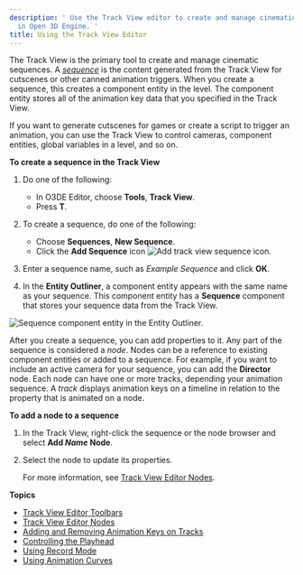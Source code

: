 ```yaml
---
description: ' Use the Track View editor to create and manage cinematic sequences
  in Open 3D Engine. '
title: Using the Track View Editor
---
```


The Track View is the primary tool to create and manage cinematic sequences. A *[sequence](/docs/user-guide/appendix/glossary#sequence)* is the content generated from the Track View for cutscenes or other canned animation triggers. When you create a sequence, this creates a component entity in the level. The component entity stores all of the animation key data that you specified in the Track View.

If you want to generate cutscenes for games or create a script to trigger an animation, you can use the Track View to control cameras, component entities, global variables in a level, and so on.

**To create a sequence in the Track View**

1. Do one of the following:
   + In O3DE Editor, choose **Tools**, **Track View**.
   + Press **T**.

1. To create a sequence, do one of the following:
   + Choose **Sequences**, **New Sequence**.
   + Click the **Add Sequence** icon ![Add track view sequence icon](/images/user-guide/cinematics/cinematics-track-view-simple-motion-component-2.png).

1. Enter a sequence name, such as *Example Sequence* and click **OK**.

1. In the **Entity Outliner**, a component entity appears with the same name as your sequence. This component entity has a **Sequence** component that stores your sequence data from the Track View.

![Sequence component entity in the Entity Outliner.](/images/user-guide/cinematics/track-view-editor-sequence-entity.png)

After you create a sequence, you can add properties to it. Any part of the sequence is considered a *node*. Nodes can be a reference to existing component entities or added to a sequence. For example, if you want to include an active camera for your sequence, you can add the **Director** node. Each node can have one or more tracks, depending your animation sequence. A *track* displays animation keys on a timeline in relation to the property that is animated on a node.

**To add a node to a sequence**

1. In the Track View, right-click the sequence or the node browser and select **Add *Name* Node**.

1. Select the node to update its properties.

   For more information, see [Track View Editor Nodes](/docs/user-guide/visualization/cinematics/trackview-nodes/).

**Topics**
+ [Track View Editor Toolbars](/docs/user-guide/visualization/cinematics/track-view/editor-toolbars/)
+ [Track View Editor Nodes](/docs/user-guide/visualization/cinematics/trackview-nodes/)
+ [Adding and Removing Animation Keys on Tracks](/docs/user-guide/visualization/cinematics/adding-removing-animation-keys-on-tracks/)
+ [Controlling the Playhead](/docs/user-guide/visualization/cinematics/controlling-the-playhead/)
+ [Using Record Mode](/docs/user-guide/visualization/cinematics/using-record-mode/)
+ [Using Animation Curves](/docs/user-guide/visualization/cinematics/track-view/editor-animation-curves/)
